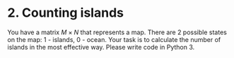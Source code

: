 #  2. Counting islands

You have a matrix $M \times N$ that represents a map. There are $2$ possible states on the map: $1$ - islands, $0$ - ocean. 
Your task is to calculate the number of islands in the most effective way. Please write code in Python 3.
